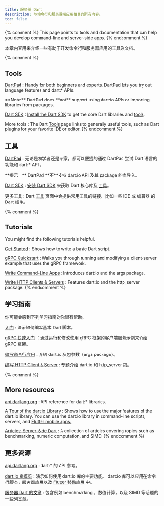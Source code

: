 ```yaml
---
title: 服务器 Dart
description: 与命令行和服务器端应用相关的所有内容。
toc: false
---
```



{% comment %}
This page points to tools and documentation
that can help you develop command-line and server-side apps.
{% endcomment %}


本章内容用来介绍一些有助于开发命令行和服务器应用的工具及文档。


{% comment %}
## Tools

[DartPad](/tools/dartpad)
: Handy for both beginners and experts,
  DartPad lets you try out language features and dart:* APIs.

  <aside class="alert alert-info" markdown="1">
    **Note:** DartPad does **not** support using dart:io APIs or
    importing libraries from packages.
  </aside>

[Dart SDK](/tools/sdk)
: [Install the Dart SDK](/tools/sdk#install) to get the core Dart
  libraries and [tools](/server/tools).

More tools
: The Dart [Tools](/tools) page links to generally useful tools,
  such as Dart plugins for your favorite IDE or editor.
{% endcomment %}

## 工具

[DartPad](/tools/dartpad)
: 无论是初学者还是专家，都可以便捷的通过 DartPad 尝试 Dart 语言的功能和 
  dart:* API 。

  <aside class="alert alert-info" markdown="1">
    **提示：** DartPad **不**支持 dart:io API 及其 package 的库导入。
  </aside>

[Dart SDK](/tools/sdk)
: [安装 Dart SDK](/tools/sdk#install) 来获取 Dart 核心库及
  [工具](/server/tools)。

更多工具
: Dart [工具](/tools) 页面中会提供常用工具的链接。比如一些 IDE 或 编辑器
  的 Dart 插件。


{% comment %}
## Tutorials

You might find the following tutorials helpful.

[Get Started](/tutorials/server/get-started)
: Shows how to write a basic Dart script.

[gRPC Quickstart](https://grpc.io/docs/quickstart/dart.html)
: Walks you through running and modifying a client-server example that uses the gRPC framework.

[Write Command-Line Apps](/tutorials/server/cmdline)
: Introduces dart:io and the args package.

[Write HTTP Clients & Servers](/tutorials/server/httpserver)
: Features dart:io and the http_server package.
{% endcomment %}


## 学习指南

你可能会感到下列学习指南对你很有帮助。

[入门](/tutorials/server/get-started)
: 演示如何编写基本 Dart 脚本。

[gRPC 快速入门](https://grpc.io/docs/quickstart/dart.html)
：通过运行和修改使用 gRPC 框架的客户端服务示例来介绍 gRPC 框架。

[编写命令行应用](/tutorials/server/cmdline)
: 介绍 dart:io 及包参数（args package）。

[编写 HTTP Client & Server](/tutorials/server/httpserver)
: 专题介绍 dart:io 和 http_server 包。


{% comment %}
## More resources

[api.dartlang.org]({{site.dart_api}}/{{site.data.pkg-vers.SDK.channel}})
: API reference for dart:* libraries.

[A Tour of the dart:io Library](/server/io-library-tour)
: Shows how to use the major features of the dart:io library.
  You can use the dart:io library in command-line scripts, servers, and
  [Flutter mobile apps.]({{site.flutter}})

[Articles: Server-Side Dart](/articles/server)
: A collection of articles covering topics such as benchmarking,
  numeric computation, and SIMD.
{% endcomment %}


## 更多资源

[api.dartlang.org]({{site.dart_api}}/{{site.data.pkg-vers.SDK.channel}})
: dart:* 的 API 参考。

[dart:io 库概览](/server/io-library-tour)
: 演示如何使用 dart:io 库的主要功能。 dart:io 库可以应用在命令行脚本，服务器应用以及 
  [Flutter 移动应用]({{site.flutter}}) 中。

[服务器 Dart 的文章](/articles/server)
: 包含例如 benchmarking ，数值计算，以及 SIMD 等话题的一些列文章。
